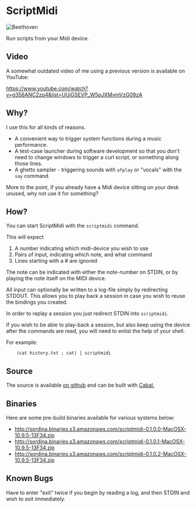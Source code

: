 # ScriptMidi

![Beethoven](http://i.imgur.com/gWi4GOj.png)

Run scripts from your Midi device.


## Video

A somewhat outdated video of me using a previous version is available on YouTube:

<https://www.youtube.com/watch?v=g356ANC2zp4&list=UUiGSEVP_W5pJXMymVzG09zA>


## Why?

I use this for all kinds of reasons.

* A convenient way to trigger system functions during a music performance.
* A test-case launcher during software development so that you don't need to change windows to trigger a curl script, or something along those lines.
* A ghetto sampler - triggering sounds with `afplay` or "vocals" with the `say` command.

More to the point, if you already have a Midi device sitting on your desk unused, why not use it for something?


## How?

You can start ScriptMidi with the `scriptmidi` command.

This will expect

1. A number indicating which midi-device you wish to use
2. Pairs of input, indicating which note, and what command
3. Lines starting with a # are ignored

The note can be indicated with either the note-number on STDIN, or by playing
the note itself on the MIDI device.

All input can optionally be written to a log-file simply by redirecting STDOUT.
This allows you to play back a session in case you wish to reuse the bindings
you created.

In order to replay a session you just redirect STDIN into `scriptmidi`.

If you wish to be able to play-back a session, but also keep using the device
after the commands are read, you will need to enlist the help of your shell.

For example:

		(cat history.txt ; cat) | scriptmidi


## Source

The source is available [on github](https://github.com/sordina/ScriptMidi) and can be built with [Cabal.](https://www.haskell.org/cabal/)


## Binaries

Here are some pre-build binaries available for various systems below:

* <http://sordina.binaries.s3.amazonaws.com/scriptmidi-0.1.0.0-MacOSX-10.9.5-13F34.zip>
* <http://sordina.binaries.s3.amazonaws.com/scriptmidi-0.1.0.1-MacOSX-10.9.5-13F34.zip>
* <http://sordina.binaries.s3.amazonaws.com/scriptmidi-0.1.0.2-MacOSX-10.9.5-13F34.zip>


## Known Bugs

Have to enter "exit" twice if you begin by reading a log, and then STDIN and wish to exit immediately.
